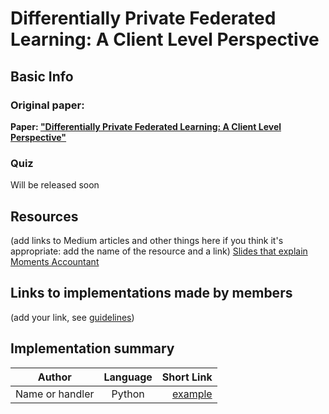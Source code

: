 # Differentially Private Federated Learning: A Client Level Perspective

## Basic Info

### Original paper: 
**Paper: ["Differentially Private Federated Learning: A Client Level Perspective"](https://arxiv.org/pdf/1712.07557.pdf)** 

### Quiz
Will be released soon

## Resources 
(add links to Medium articles and other things here if you think it's appropriate: add the name of the resource and a link)
[Slides that explain Moments Accountant](https://qdata.github.io/deep2Read//talks/20171012-Bargav-2.pdf)

## Links to implementations made by members 
(add your link, see [guidelines](https://github.com/papersdclub/theclub/blob/master/implementation_guidelines.md))


## Implementation summary
| Author          | Language      | Short Link  |
| -------------   |:-------------:| -----:|
| Name or handler | Python        | [example](https://www.numpy.org/) |

